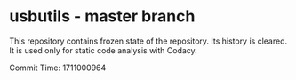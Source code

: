 # usbutils - master branch

This repository contains frozen state of the repository.
Its history is cleared. It is used only for static code
analysis with Codacy.

Commit Time: 1711000964